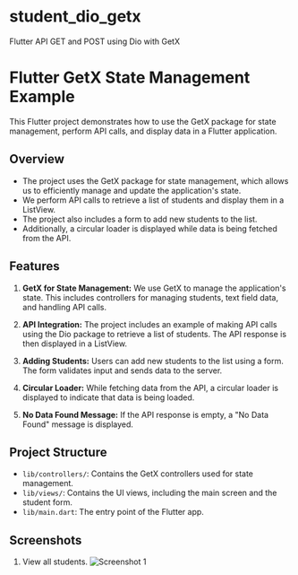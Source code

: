 # student_dio_getx
Flutter API GET and POST using Dio with GetX

# Flutter GetX State Management Example

This Flutter project demonstrates how to use the GetX package for state management, perform API calls, and display data in a Flutter application.

## Overview

- The project uses the GetX package for state management, which allows us to efficiently manage and update the application's state.
- We perform API calls to retrieve a list of students and display them in a ListView.
- The project also includes a form to add new students to the list.
- Additionally, a circular loader is displayed while data is being fetched from the API.

## Features

1. **GetX for State Management:** We use GetX to manage the application's state. This includes controllers for managing students, text field data, and handling API calls.

2. **API Integration:** The project includes an example of making API calls using the Dio package to retrieve a list of students. The API response is then displayed in a ListView.

3. **Adding Students:** Users can add new students to the list using a form. The form validates input and sends data to the server.

4. **Circular Loader:** While fetching data from the API, a circular loader is displayed to indicate that data is being loaded.

5. **No Data Found Message:** If the API response is empty, a "No Data Found" message is displayed.

## Project Structure

- `lib/controllers/`: Contains the GetX controllers used for state management.
- `lib/views/`: Contains the UI views, including the main screen and the student form.
- `lib/main.dart`: The entry point of the Flutter app.

## Screenshots

1. View all students.
   ![Screenshot 1](./screenshots/screenshot1.png)

   
